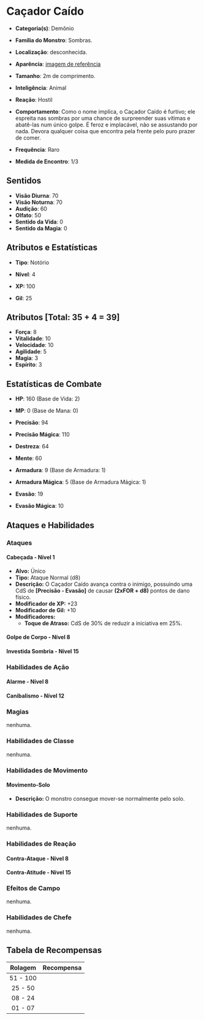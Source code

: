 # Caçador Caído

* **Categoria(s)**: Demônio
* **Família do Monstro**: Sombras.
* **Localização**: desconhecida.

* **Aparência**: [imagem de referência](https://i.pinimg.com/236x/3e/2b/b4/3e2bb4b7ee39fc57c36e1ba4efe7bca0.jpg)

* **Tamanho**: 2m de comprimento.
* **Inteligência**: Animal
* **Reação**: Hostil
* **Comportamento**: Como o nome implica, o Caçador Caído é furtivo; ele espreita nas sombras por uma chance de surpreender suas vítimas e abatê-las num único golpe. É feroz e implacável, não se assustando por nada. Devora qualquer coisa que encontra pela frente pelo puro prazer de comer. 

* **Frequência**: Raro
* **Medida de Encontro**: 1/3

## Sentidos

* **Visão Diurna**: 70
* **Visão Noturna**: 70
* **Audição**: 60
* **Olfato**: 50
* **Sentido da Vida**: 0
* **Sentido da Magia**: 0

## Atributos e Estatísticas

* **Tipo**: Notório

* **Nível**: 4

* **XP:** 100
* **Gil**: 25

## Atributos [Total: 35 + 4 = 39]

* **Força**: 8
* **Vitalidade**: 10
* **Velocidade**: 10
* **Agilidade**: 5
* **Magia**: 3
* **Espírito**: 3

## Estatísticas de Combate

* **HP**: 160 (Base de Vida: 2)
* **MP**: 0 (Base de Mana: 0)

* **Precisão**: 94
* **Precisão Mágica**: 110
* **Destreza**: 64
* **Mente**: 60
* **Armadura**: 9 (Base de Armadura: 1)
* **Armadura Mágica**: 5 (Base de Armadura Mágica: 1)
* **Evasão**: 19
* **Evasão Mágica**: 10

## Ataques e Habilidades

### Ataques

#### Cabeçada - Nível 1

* **Alvo:** Único
* **Tipo:** Ataque Normal (d8)
* **Descrição:** O Caçador Caído avança contra o inimigo, possuindo uma CdS de **[Precisão - Evasão]** de causar **(2xFOR + d8)** pontos de dano físico.
* **Modificador de XP:** +23
* **Modificador de Gil:** +10
* **Modificadores:**
  * **Toque de Atraso:** CdS de 30% de reduzir a iniciativa em 25%.

#### Golpe de Corpo - Nível 8

#### Investida Sombria - Nível 15

### Habilidades de Ação

#### Alarme - Nível 8

#### Canibalismo - Nível 12

### Magias

nenhuma.

### Habilidades de Classe

nenhuma.

### Habilidades de Movimento

#### Movimento-Solo

* **Descrição:** O monstro consegue mover-se normalmente pelo solo.

### Habilidades de Suporte

nenhuma.

### Habilidades de Reação

#### Contra-Ataque - Nível 8

#### Contra-Atitude - Nível 15

### Efeitos de Campo

nenhuma.

### Habilidades de Chefe

nenhuma.

## Tabela de Recompensas

| Rolagem   | Recompensa      |
|:---------:|:---------------:|
| 51 - 100  |                 |
| 25 - 50   |                 |
| 08 - 24   |                 |
| 01 - 07   |                 |